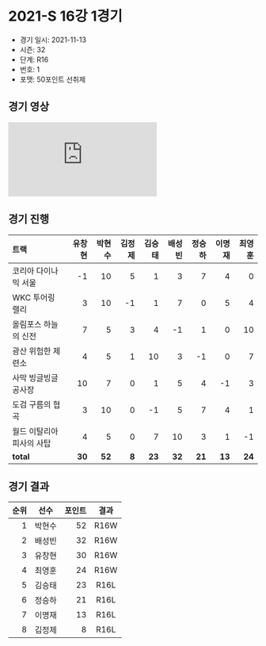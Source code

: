 # 2021-S 16강 1경기

- 경기 일시: 2021-11-13
- 시즌: 32
- 단계: R16
- 번호: 1
- 포맷: 50포인트 선취제





## 경기 영상
<iframe src="https://www.youtube.com/embed/nhXPOwwxYWM" frameborder="0" allowfullscreen>
</iframe>

## 경기 진행

| 트랙 | 유창현 | 박현수 | 김정제 | 김승태 | 배성빈 | 정승하 | 이명재 | 최영훈 |
|:---|---:|---:|---:|---:|---:|---:|---:|---:|
| 코리아 다이나믹 서울 | -1 | 10 | 5 | 1 | 3 | 7 | 4 | 0 |
| WKC 투어링 랠리 | 3 | 10 | -1 | 1 | 7 | 0 | 5 | 4 |
| 올림포스 하늘의 신전 | 7 | 5 | 3 | 4 | -1 | 1 | 0 | 10 |
| 광산 위험한 제련소 | 4 | 5 | 1 | 10 | 3 | -1 | 0 | 7 |
| 사막 빙글빙글 공사장 | 10 | 7 | 0 | 1 | 5 | 4 | -1 | 3 |
| 도검 구름의 협곡 | 3 | 10 | 0 | -1 | 5 | 7 | 4 | 1 |
| 월드 이탈리아 피사의 사탑 | 4 | 5 | 0 | 7 | 10 | 3 | 1 | -1 |
| __total__ | __30__ | __52__ | __8__ | __23__ | __32__ | __21__ | __13__ | __24__ |




## 경기 결과

| 순위 | 선수 | 포인트 | 결과 |
|---:|:---:|---:|:---:|
| 1 | 박현수 | 52 | R16W |
| 2 | 배성빈 | 32 | R16W |
| 3 | 유창현 | 30 | R16W |
| 4 | 최영훈 | 24 | R16W |
| 5 | 김승태 | 23 | R16L |
| 6 | 정승하 | 21 | R16L |
| 7 | 이명재 | 13 | R16L |
| 8 | 김정제 | 8 | R16L |

